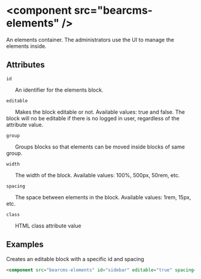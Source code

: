 # &lt;component src="bearcms-elements" /&gt;

An elements container. The administrators use the UI to manage the elements inside.

## Attributes

`id`

&nbsp;&nbsp;&nbsp;&nbsp;&nbsp;&nbsp;An identifier for the elements block.

`editable`

&nbsp;&nbsp;&nbsp;&nbsp;&nbsp;&nbsp;Makes the block editable or not. Available values: true and false. The block will no be editable if there is no logged in user, regardless of the attribute value.

`group`

&nbsp;&nbsp;&nbsp;&nbsp;&nbsp;&nbsp;Groups blocks so that elements can be moved inside blocks of same group.

`width`

&nbsp;&nbsp;&nbsp;&nbsp;&nbsp;&nbsp;The width of the block. Available values: 100%, 500px, 50rem, etc.

`spacing`

&nbsp;&nbsp;&nbsp;&nbsp;&nbsp;&nbsp;The space between elements in the block. Available values: 1rem, 15px, etc.

`class`

&nbsp;&nbsp;&nbsp;&nbsp;&nbsp;&nbsp;HTML class attribute value

## Examples

Creates an editable block with a specific id and spacing

```html
<component src="bearcms-elements" id="sidebar" editable="true" spacing="10px" />
```